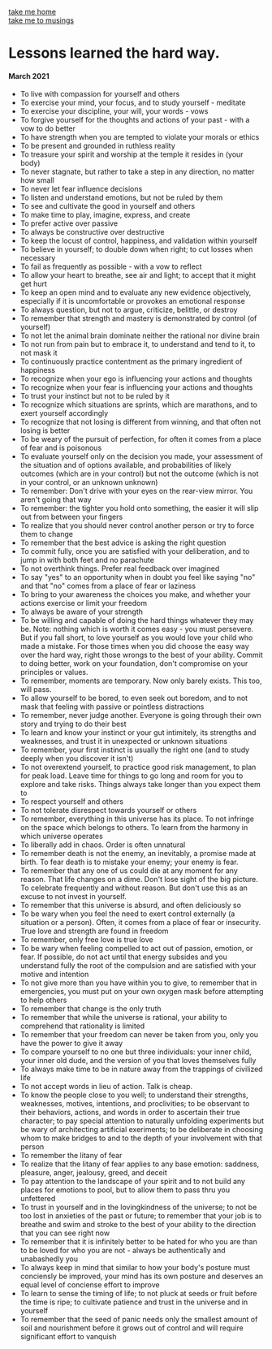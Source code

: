 [take me home](../index.md)  
[take me to musings](../musings.md)  
  

# Lessons learned the hard way.
#### March 2021  
  

- To live with compassion for yourself and others
- To exercise your mind, your focus, and to study yourself - meditate
- To exercise your discipline, your will, your words - vows
- To forgive yourself for the thoughts and actions of your past - with a vow to do better
- To have strength when you are tempted to violate your morals or ethics
- To be present and grounded in ruthless reality
- To treasure your spirit and worship at the temple it resides in (your body)
- To never stagnate, but rather to take a step in any direction, no matter how small
- To never let fear influence decisions 
- To listen and understand emotions, but not be ruled by them
- To see and cultivate the good in yourself and others
- To make time to play, imagine, express, and create
- To prefer active over passive
- To always be constructive over destructive
- To keep the locust of control, happiness, and validation within yourself
- To believe in yourself; to double down when right; to cut losses when necessary
- To fail as frequently as possible - with a vow to reflect
- To allow your heart to breathe, see air and light; to accept that it might get hurt
- To keep an open mind and to evaluate any new evidence objectively, especially if it is uncomfortable or provokes an emotional response
- To always question, but not to argue, criticize, belittle, or destroy 
- To remember that strength and mastery is demonstrated by control (of yourself)
- To not let the animal brain dominate neither the rational nor divine brain 
- To not run from pain but to embrace it, to understand and tend to it, to not mask it
- To continuously practice contentment as the primary ingredient of happiness
- To recognize when your ego is influencing your actions and thoughts
- To recognize when your fear is influencing your actions and thoughts
- To trust your instinct but not to be ruled by it
- To recognize which situations are sprints, which are marathons, and to exert yourself accordingly
- To recognize that not losing is different from winning, and that often not losing is better
- To be weary of the pursuit of perfection, for often it comes from a place of fear and is poisonous
- To evaluate yourself only on the decision you made, your assessment of the situation and of options available, and probabilities of likely outcomes (which are in your control) but not the outcome (which is not in your control, or an unknown unknown)
- To remember: Don't drive with your eyes on the rear-view mirror. You aren't going that way
- To remember: the tighter you hold onto something, the easier it will slip out from between your fingers
- To realize that you should never control another person or try to force them to change
- To remember that the best advice is asking the right question
- To commit fully, once you are satisfied with your deliberation, and to jump in with both feet and no parachute
- To not overthink things. Prefer real feedback over imagined 
- To say "yes" to an opportunity when in doubt you feel like saying "no" and that "no" comes from a place of fear or laziness 
- To bring to your awareness the choices you make, and whether your actions exercise or limit your freedom
- To always be aware of your strength 
- To be willing and capable of doing the hard things whatever they may be. Note: nothing which is worth it comes easy - you must persevere. But if you fall short, to love yourself as you would love your child who made a mistake. For those times when you did choose the easy way over the hard way, right those wrongs to the best of your ability. Commit to doing better, work on your foundation, don't compromise on your principles or values. 
- To remember, moments are temporary. Now only barely exists. This too, will pass. 
- To allow yourself to be bored, to even seek out boredom, and to not mask that feeling with passive or pointless distractions
- To remember, never judge another. Everyone is going through their own story and trying to do their best
- To learn and know your instinct or your gut intimitely, its strengths and weaknesses, and trust it in unexpected or unknown situations
- To remember, your first instinct is usually the right one (and to study deeply when you discover it isn't)
- To not overextend yourself, to practice good risk management, to plan for peak load. Leave time for things to go long and room for you to explore and take risks. Things always take longer than you expect them to
- To respect yourself and others
- To not tolerate disrespect towards yourself or others
- To remember, everything in this universe has its place. To not infringe on the space which belongs to others. To learn from the harmony in which universe operates
- To liberally add in chaos. Order is often unnatural
- To remember death is not the enemy, an inevitably, a promise made at birth. To fear death is to mistake your enemy; your enemy is fear. 
- To remember that any one of us could die at any moment for any reason. That life changes on a dime. Don't lose sight of the big picture. To celebrate frequently and without reason. But don't use this as an excuse to not invest in yourself. 
- To remember that this universe is absurd, and often deliciously so
- To be wary when you feel the need to exert control externally (a situation or a person). Often, it comes from a place of fear or insecurity. True love and strength are found in freedom
- To remember, only free love is true love
- To be wary when feeling compelled to act out of passion, emotion, or fear. If possible, do not act until that energy subsides and you understand fully the root of the compulsion and are satisfied with your motive and intention
- To not give more than you have within you to give, to remember that in emergencies, you must put on your own oxygen mask before attempting to help others
- To remember that change is the only truth 
- To remember that while the universe is rational, your ability to comprehend that rationality is limited 
- To remember that your freedom can never be taken from you, only you have the power to give it away
- To compare yourself to no one but three individuals: your inner child, your inner old dude, and the version of you that loves themselves fully
- To always make time to be in nature away from the trappings of civilized life
- To not accept words in lieu of action. Talk is cheap. 
- To know the people close to you well; to understand their strengths, weaknesses, motives, intentions, and proclivities; to be observant to their behaviors, actions, and words in order to ascertain their true character; to pay special attention to naturally unfolding experiments but be wary of architecting artificial exeriments; to be deliberate in choosing whom to make bridges to and to the depth of your involvement with that person
- To remember the litany of fear 
- To realize that the litany of fear applies to any base emotion: saddness, pleasure, anger, jealousy, greed, and deceit
- To pay attention to the landscape of your spirit and to not build any places for emotions to pool, but to allow them to pass thru you unfettered
- To trust in yourself and in the lovingkindness of the universe; to not be too lost in anxieties of the past or future; to remember that your job is to breathe and swim and stroke to the best of your ability to the direction that you can see right now
- To remember that it is infinitely better to be hated for who you are than to be loved for who you are not - always be authentically and unabashedly you
- To always keep in mind that similar to how your body's posture must conciensly be improved, your mind has its own posture and deserves an equal level of conciense effort to improve 
- To learn to sense the timing of life; to not pluck at seeds or fruit before the time is ripe; to cultivate patience and trust in the universe and in yourself
- To remember that the seed of panic needs only the smallest amount of soil and nourishment before it grows out of control and will require significant effort to vanquish
